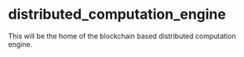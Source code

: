 # distributed_computation_engine
This will be the home of the blockchain based distributed computation engine.
